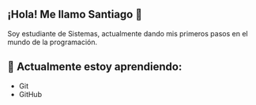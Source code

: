 ## ¡Hola! Me llamo Santiago 👋
Soy estudiante de Sistemas, actualmente dando mis primeros pasos en el mundo de la programación.

## 🌱 Actualmente estoy aprendiendo:
- Git
- GitHub

<!--
**SantiFer26/SantiFer26** is a ✨ _special_ ✨ repository because its `README.md` (this file) appears on your GitHub profile.

Here are some ideas to get you started:

- 🔭 I’m currently working on ...
- 🌱 I’m currently learning ...
- 👯 I’m looking to collaborate on ...
- 🤔 I’m looking for help with ...
- 💬 Ask me about ...
- 📫 How to reach me: ...
- 😄 Pronouns: ...
- ⚡ Fun fact: ...
-->
